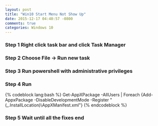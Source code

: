 ```yaml
---
layout: post
title: "Win10 Start Menu Not Show Up"
date: 2015-12-17 04:40:57 -0800
comments: true
categories: Windows 10
---
```

### Step 1 Right click task bar and click Task Manager
### Step 2 Choose File -> Run new task
### Step 3 Run powershell with administrative privileges
### Step 4 Run 
{% codeblock lang:bash %}
Get-AppXPackage -AllUsers | Foreach {Add-AppxPackage -DisableDevelopmentMode -Register "$($_.InstallLocation)\AppXManifest.xml"} 
{% endcodeblock %} 
### Step 5 Wait until all the fixes end

